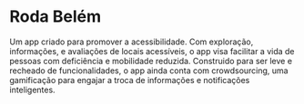 # Roda Belém

Um app criado para promover a acessibilidade. Com exploração, informações, e avaliações de locais acessíveis, o app visa facilitar a vida de pessoas com deficiência e mobilidade reduzida. Construido para ser leve e recheado de funcionalidades, o app ainda conta com crowdsourcing, uma gamificação para engajar a troca de informações e notificações inteligentes.

